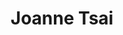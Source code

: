 ---
templateKey: member
title: Joanne Tsai
andrewID: chihant 
portfolio: |-
  * I am a Teaching Assistant for the course Database Design and Development, teaching database design and queries (SQL, MongoDB) in weekly labs and mentoring teams through database reengineering projects.
  * 
  * I have been developing new features on an open-source software project across the layers of front-end user experience, middleware data transmission, and back-end service using HTML, AngularJS, RESTful API, and Java.
  * 
  * I was a STEP Intern (Student Training in Engineering Program) at Google, where I refactored code to enhance the performance of developer tools used by Google Nest. 
  * 
  * I was a Research Assistant at the Social AI Group at CMU HCII, where I collaborated with the peer support platform 7 Cups to conduct user data analysis and visualization to personalize online therapy services.
name: Joanne Tsai
role: Software Developer
description: I am a junior majoring in Information Systems and double minoring in human-computer interaction and business analytics and optimization. I am very interested in the intersection of UX/UI, information technology, and software development, hoping to design and build user-centered technologies. My previous works were mostly done across the layers of both front and back end and incorporated human-centered design principles within. In my free time, I enjoy making playlists, cooking, and exploring local cafes!
photo: /img/chihant.jpg
resume: /img/chihant.pdf
year: 2024
degree: BS
major: Information Systems
linkedIn: https://www.linkedin.com/in/joannetsai21/
---
